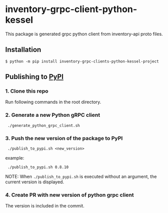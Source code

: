 # inventory-grpc-client-python-kessel

This package is generated grpc python client from inventory-api proto files.

## Installation

```shell
$ python -m pip install inventory-grpc-clients-python-kessel-project
```

## Publishing to [PyPI](https://pypi.org/project/inventory-grpc-clients-python-kessel-project/)

### 1. Clone this repo
Run following commands in the root directory.

### 2. Generate a new Python gRPC client

```
 ./generate_python_grpc_client.sh
```
### 3. Push the new version of the package to PyPI

```
 ./publish_to_pypi.sh <new_version>
```
example:
```
 ./publish_to_pypi.sh 0.8.10
```

NOTE: When `./publish_to_pypi.sh` is executed without an argument, the current version is displayed.

### 4. Create PR with new version of python grpc client
The version is included in the commit.
